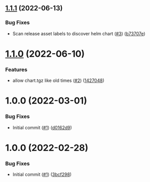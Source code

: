 ## [1.1.1](https://github.com/catalystsquad/action-upload-chart-git/compare/v1.1.0...v1.1.1) (2022-06-13)


### Bug Fixes

* Scan release asset labels to discover helm chart ([#3](https://github.com/catalystsquad/action-upload-chart-git/issues/3)) ([b73707e](https://github.com/catalystsquad/action-upload-chart-git/commit/b73707ec7774d7fe0c20c4b7c5088f07a58976d4))

# [1.1.0](https://github.com/catalystsquad/action-upload-chart-git/compare/v1.0.0...v1.1.0) (2022-06-10)


### Features

* allow chart.tgz like old times ([#2](https://github.com/catalystsquad/action-upload-chart-git/issues/2)) ([1427048](https://github.com/catalystsquad/action-upload-chart-git/commit/1427048bb90e66f956dcd86f797879f930747aed))

# 1.0.0 (2022-03-01)


### Bug Fixes

* Initial commit ([#1](https://github.com/catalystsquad/action-upload-chart-git/issues/1)) ([d0162d9](https://github.com/catalystsquad/action-upload-chart-git/commit/d0162d9f10d0d16e072fd8e24c0ecc6b5fb0414b))

# 1.0.0 (2022-02-28)


### Bug Fixes

* Initial commit ([#1](https://github.com/catalystsquad/action-composite-action-template/issues/1)) ([3bcf298](https://github.com/catalystsquad/action-composite-action-template/commit/3bcf298630471c46d9f9a1f3a24c2c15342e1855))
